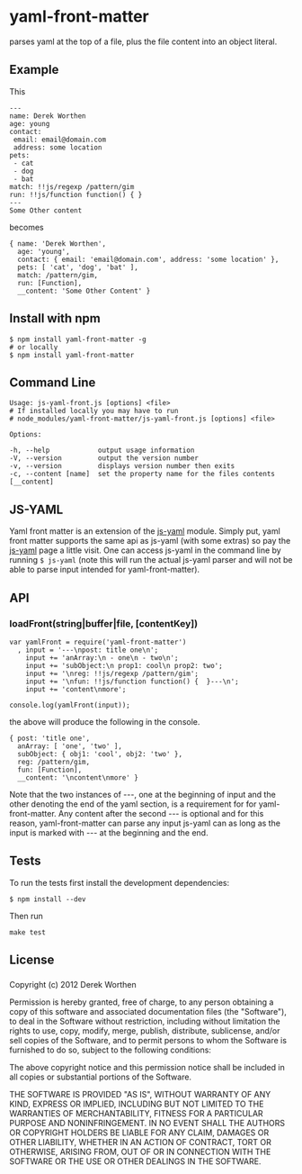# yaml-front-matter

parses yaml at the top of a file, plus the file content into an object literal.

## Example

This 

    ---
    name: Derek Worthen
    age: young
    contact: 
     email: email@domain.com
     address: some location
    pets: 
     - cat
     - dog
     - bat
    match: !!js/regexp /pattern/gim
    run: !!js/function function() { }
    ---
    Some Other content
    
becomes

    { name: 'Derek Worthen',
      age: 'young',
      contact: { email: 'email@domain.com', address: 'some location' },
      pets: [ 'cat', 'dog', 'bat' ],
      match: /pattern/gim,
      run: [Function],
      __content: 'Some Other Content' }
      
## Install with npm

    $ npm install yaml-front-matter -g
    # or locally
    $ npm install yaml-front-matter
    
## Command Line

    Usage: js-yaml-front.js [options] <file>
    # If installed locally you may have to run 
    # node_modules/yaml-front-matter/js-yaml-front.js [options] <file>

    Options:

    -h, --help            output usage information
    -V, --version         output the version number
    -v, --version         displays version number then exits
    -c, --content [name]  set the property name for the files contents [__content]
    
## JS-YAML 

Yaml front matter is an extension of the [js-yaml](https://github.com/nodeca/js-yaml) module. Simply put, yaml front matter supports the same api as js-yaml (with some extras) so pay the [js-yaml](https://github.com/nodeca/js-yaml) page a little visit. One can access js-yaml in the command line by running `$ js-yaml` (note this will run the actual js-yaml parser and will not be able to parse input intended for yaml-front-matter).

## API

### loadFront(string|buffer|file, [contentKey])

    var yamlFront = require('yaml-front-matter')
      , input = '---\npost: title one\n';
        input += 'anArray:\n - one\n - two\n';
        input += 'subObject:\n prop1: cool\n prop2: two';
        input += '\nreg: !!js/regexp /pattern/gim';
        input += '\nfun: !!js/function function() {  }---\n';
        input += 'content\nmore';
        
    console.log(yamlFront(input));
    
the above will produce the following in the console.

    { post: 'title one',
      anArray: [ 'one', 'two' ],
      subObject: { obj1: 'cool', obj2: 'two' },
      reg: /pattern/gim,
      fun: [Function],
      __content: '\ncontent\nmore' }
      
Note that the two instances of ---, one at the beginning of input and the other denoting the end of the yaml section, is a requirement for for yaml-front-matter. Any content after the second --- is optional and for this reason, yaml-front-matter can parse any input js-yaml can as long as the input is marked with --- at the beginning and the end.

## Tests

To run the tests first install the development dependencies:

    $ npm install --dev
    
Then run

    make test
    
## License

### 

Copyright (c) 2012 Derek Worthen

Permission is hereby granted, free of charge, to any person obtaining a copy of this software and associated documentation files (the "Software"), to deal in the Software without restriction, including without limitation the rights to use, copy, modify, merge, publish, distribute, sublicense, and/or sell copies of the Software, and to permit persons to whom the Software is furnished to do so, subject to the following conditions:

The above copyright notice and this permission notice shall be included in all copies or substantial portions of the Software.

THE SOFTWARE IS PROVIDED "AS IS", WITHOUT WARRANTY OF ANY KIND, EXPRESS OR IMPLIED, INCLUDING BUT NOT LIMITED TO THE WARRANTIES OF MERCHANTABILITY, FITNESS FOR A PARTICULAR PURPOSE AND NONINFRINGEMENT. IN NO EVENT SHALL THE AUTHORS OR COPYRIGHT HOLDERS BE LIABLE FOR ANY CLAIM, DAMAGES OR OTHER LIABILITY, WHETHER IN AN ACTION OF CONTRACT, TORT OR OTHERWISE, ARISING FROM, OUT OF OR IN CONNECTION WITH THE SOFTWARE OR THE USE OR OTHER DEALINGS IN THE SOFTWARE.